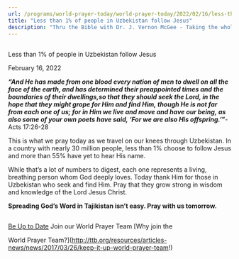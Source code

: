 ```yaml
---
url: /programs/world-prayer-today/world-prayer-today/2022/02/16/less-than-1-of-people-in-uzbekistan-follow-jesus
title: "Less than 1% of people in Uzbekistan follow Jesus"
description: "Thru the Bible with Dr. J. Vernon McGee - Taking the whole Word to the whole world"
---
```







## 
 Less than 1% of people in Uzbekistan follow Jesus


February 16, 2022




***“And He has made from one blood every nation of men to dwell on all the face of the earth, and has determined their preappointed times and the boundaries of their dwellings,so that they should seek the Lord, in the hope that they might grope for Him and find Him, though He is not far from each one of us; for in Him we live and move and have our being, as also some of your own poets have said, ‘For we are also His offspring.’*****”**-Acts 17:26-28 

 This is what we pray today as we travel on our knees through Uzbekistan. In a country with nearly 30 million people, less than 1% choose to follow Jesus and more than 55% have yet to hear His name. 

 While that’s a lot of numbers to digest, each one represents a living, breathing person whom God deeply loves. Today thank Him for those in Uzbekistan who seek and find Him. Pray that they grow strong in wisdom and knowledge of the Lord Jesus Christ. 

 **Spreading God’s Word in Tajikistan isn’t easy. Pray with us tomorrow.** 







## 




[Be Up to Date](http://feeds.feedburner.com/WorldPrayerToday "World Prayer Today RSS Feed")
Join our World Prayer Team
[Why join the  

World Prayer Team?](http://ttb.org/resources/articles-news/news/2017/03/26/keep-it-up-world-prayer-team!)




